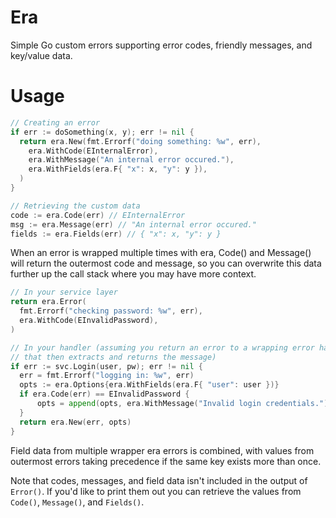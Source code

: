 # Era

Simple Go custom errors supporting error codes, friendly messages, and key/value data.

# Usage

```go
// Creating an error
if err := doSomething(x, y); err != nil {
  return era.New(fmt.Errorf("doing something: %w", err),
    era.WithCode(EInternalError),
    era.WithMessage("An internal error occured."),
    era.WithFields(era.F{ "x": x, "y": y }),
  )
}

// Retrieving the custom data
code := era.Code(err) // EInternalError
msg := era.Message(err) // "An internal error occured."
fields := era.Fields(err) // { "x": x, "y": y }
```

When an error is wrapped multiple times with era, Code() and Message() will return the outermost code and message,
so you can overwrite this data further up the call stack where you may have more context.

```go
// In your service layer
return era.Error(
  fmt.Errorf("checking password: %w", err),
  era.WithCode(EInvalidPassword),
)

// In your handler (assuming you return an error to a wrapping error handler
// that then extracts and returns the message)
if err := svc.Login(user, pw); err != nil {
  err = fmt.Errorf("logging in: %w", err)
  opts := era.Options{era.WithFields(era.F{ "user": user })}
  if era.Code(err) == EInvalidPassword {
      opts = append(opts, era.WithMessage("Invalid login credentials."))
  }
  return era.New(err, opts)
}
```

Field data from multiple wrapper era errors is combined, with values from outermost errors taking precedence
if the same key exists more than once.

Note that codes, messages, and field data isn't included in the output of `Error()`.
If you'd like to print them out you can retrieve the values from `Code()`, `Message()`, and `Fields()`.
